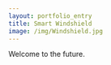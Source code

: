```yaml
---
layout: portfolio_entry
title: Smart Windshield
image: /img/Windshield.jpg
---
```


Welcome to the future. 